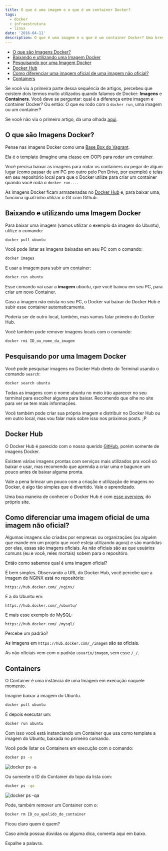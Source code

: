 ```yaml
---
title: O que é uma imagem e o que é um container Docker?
tags:
  - docker
  - infraestrutura
  - linux
date: '2016-04-11'
description: O que é uma imagem e o que é um container Docker? Uma breve explicação sobre esses dois termos que podem confundir um iniciante e uma introdução sobre o Docker Hub.
---
```


<!-- vscode-markdown-toc -->
* [O que são Imagens Docker?](#OquesoImagensDocker)
* [Baixando e utilizando uma Imagem Docker](#BaixandoeutilizandoumaImagemDocker)
* [Pesquisando por uma Imagem Docker](#PesquisandoporumaImagemDocker)
* [Docker Hub](#DockerHub)
* [Como diferenciar uma imagem oficial de uma imagem não oficial?](#Comodiferenciarumaimagemoficialdeumaimagemnooficial)
* [Containers](#Containers)

<!-- vscode-markdown-toc-config
	numbering=false
	autoSave=true
	/vscode-markdown-toc-config -->
<!-- /vscode-markdown-toc -->

Se você viu a primeira parte dessa sequência de artigos, percebeu que existem dois termos muito utilizados quando falamos de Docker: **Imagens** e **Containers**. Você deve se perguntar: qual é a diferença entre imagem e container Docker? Ou então: O que eu rodo com o `docker run`, uma imagem ou um container?

Se você não viu o primeiro artigo, da uma olhada [aqui](/posts/uma-rapida-introducao-ao-docker-e-instalacao-no-ubuntu/).

## <a name='OquesoImagensDocker'></a>O que são Imagens Docker?

Pense nas imagens Docker como uma [Base Box do Vagrant](/posts/criar-uma-base-box-para-o-vagrant/).

Ela é o template (imagine uma classe em OOP) para rodar um container.

Você precisa baixar as imagens para rodar os containers ou pegar de algum lugar (como passar de um PC pro outro pelo Pen Drive, por exemplo) e telas em seu repositório local para que o Docker utilize para criar um container quando você roda o `docker run...`.

As imagens Docker ficam armazenadas no [Docker Hub](https://hub.docker.com/) e, para baixar uma, funciona igualzinho utilizar o Git com Github.

## <a name='BaixandoeutilizandoumaImagemDocker'></a>Baixando e utilizando uma Imagem Docker

Para baixar uma imagem (vamos utilizar o exemplo da imagem do Ubuntu), utilize o comando:

```bash
docker pull ubuntu
```

Você pode listar as imagens baixadas em seu PC com o comando:

```bash
docker images
```

E usar a imagem para subir um container:

```bash
docker run ubuntu
```

Esse comando vai usar a **imagem** *ubuntu*, que você baixou em seu PC, para criar um novo Container.

Caso a imagem não exista no seu PC, o Docker vai baixar do Docker Hub e subir esse container automaticamente.

Poderia ser de outro local, também, mas vamos falar primeiro do Docker Hub.

Você também pode remover imagens locais com o comando:

```bash
docker rmi ID_ou_nome_da_imagem
```



## <a name='PesquisandoporumaImagemDocker'></a>Pesquisando por uma Imagem Docker

Você pode pesquisar imagens no Docker Hub direto do Terminal usando o comando `search`:

```bash
docker search ubuntu
```

Todas as imagens com o nome ubuntu no meio irão aparecer no seu terminal para escolher alguma para baixar. Recomendo que olhe no site para ver se tem mais informações.

Você também pode criar sua própria imagem e distribuir no Docker Hub ou em outro local, mas vou falar mais sobre isso nos próximos posts. ;P

## <a name='DockerHub'></a>Docker Hub

O Docker Hub é parecido com o nosso querido [GitHub](https://github.com/), porém somente de imagens Docker.

Existem várias imagens prontas com serviços mais utilizados pra você só baixar e usar, mas recomendo que aprenda a criar uma e bagunce um pouco antes de baixar alguma pronta.

Vale a pena brincar um pouco com a criação e utilização de imagens no Docker, é algo tão simples que é divertido. Vale o aprendizado.

Uma boa maneira de conhecer o Docker Hub é com [esse overview](https://docs.docker.com/docker-hub/overview/), do próprio site.

## <a name='Comodiferenciarumaimagemoficialdeumaimagemnooficial'></a>Como diferenciar uma imagem oficial de uma imagem não oficial?

Algumas imagens são criadas por empresas ou organizações (ou alguém que mande em um projeto que você esteja utilizando agora) e são mantidas por elas, essas são imagens oficiais. As não oficiais são as que usuários comuns (eu e você, reles mortais) sobem para o repositóro.

Então como sabemos qual é uma imagem oficial?

É bem simples. Observando a URL do Docker Hub, você percebe que a imagem do NGINX está no repositório:

```
https://hub.docker.com/_/nginx/
```

E a do Ubuntu em:

```text
https://hub.docker.com/_/ubuntu/
```

E mais esse exemplo do MySQL:

```text
https://hub.docker.com/_/mysql/
```

Percebe um padrão?

As imagens em `https://hub.docker.com/_/imagem` são as oficiais.

As não oficiais vem com o padrão `usuario/imagem`, sem esse `/_/`.

## <a name='Containers'></a>Containers

O Container é uma instância de uma Imagem em execução naquele momento.

Imagine baixar a imagem do Ubuntu.

```bash
docker pull ubuntu
```

E depois executar um:

```bash
docker run ubuntu
```

Com isso você está instanciando um Container que usa como template a imagem do Ubuntu, baixada no primeiro comando.

Você pode listar os Containers em execução com o comando:

```bash
docker ps -a
```

![docker ps -a](/images/posts/docker_ps_a.png)

Ou somente o ID do Container do topo da lista com:

```bash
docker ps -qa
```

![docker ps -qa](/images/posts/docker_ps_qa.png)

Pode, também remover um Container com o:

```bash
Docker rm ID_ou_apelido_do_container
```

Ficou claro quem é quem?

Caso ainda possua dúvidas ou alguma dica, comenta aqui em baixo.

Espalhe a palavra.
